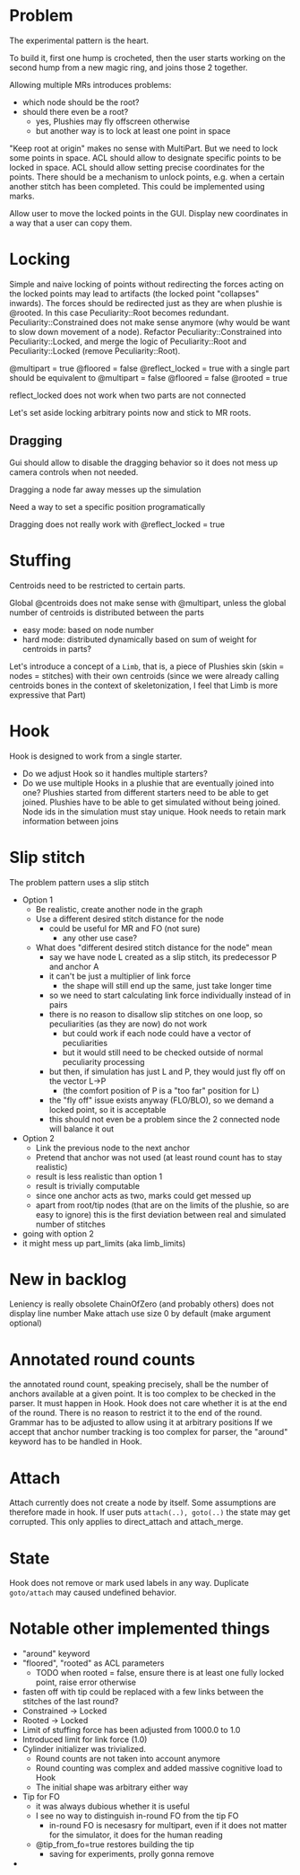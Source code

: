 # Problem
The experimental pattern is the heart.

To build it, first one hump is crocheted, then the user starts working on the second hump from a new magic ring, and joins those 2 together.

Allowing multiple MRs introduces problems:
- which node should be the root?
- should there even be a root?
  - yes, Plushies may fly offscreen otherwise
  - but another way is to lock at least one point in space

"Keep root at origin" makes no sense with MultiPart. But we need to lock some points in space. ACL should allow to designate specific points to be locked in space. ACL should allow setting precise coordinates for the points. There should be a mechanism to unlock points, e.g. when a certain another stitch has been completed. This could be implemented using marks.

Allow user to move the locked points in the GUI. Display new coordinates in a way that a user can copy them.

# Locking
Simple and naive locking of points without redirecting the forces acting on the locked points may lead to artifacts (the locked point "collapses" inwards). The forces should be redirected just as they are when plushie is @rooted. In this case Peculiarity::Root becomes redundant. Peculiarity::Constrained does not make sense anymore (why would be want to slow down movement of a node).
Refactor Peculiarity::Constrained into Peculiarity::Locked, and merge the logic of Peculiarity::Root and Peculiarity::Locked (remove Peculiarity::Root).

@multipart = true
@floored = false
@reflect_locked = true
with a single part should be equivalent to
@multipart = false
@floored = false
@rooted = true

reflect_locked does not work when two parts are not connected

Let's set aside locking arbitrary points now and stick to MR roots.

## Dragging
Gui should allow to disable the dragging behavior so it does not mess up camera controls when not needed.

Dragging a node far away messes up the simulation

Need a way to set a specific position programatically

Dragging does not really work with @reflect_locked = true

# Stuffing
Centroids need to be restricted to certain parts.

Global @centroids does not make sense with @multipart, unless the global number of centroids is distributed between the parts
- easy mode: based on node number
- hard mode: distributed dynamically based on sum of weight for centroids in parts?

Let's introduce a concept of a `Limb`, that is, a piece of Plushies skin (skin = nodes = stitches) with their own centroids (since we were already calling centroids bones in the context of skeletonization, I feel that Limb is more expressive that Part)

# Hook
Hook is designed to work from a single starter.
- Do we adjust Hook so it handles multiple starters?
- Do we use multiple Hooks in a plushie that are eventually joined into one?
Plushies started from different starters need to be able to get joined.
Plushies have to be able to get simulated without being joined.
Node ids in the simulation must stay unique.
Hook needs to retain mark information between joins

# Slip stitch
The problem pattern uses a slip stitch
- Option 1
  - Be realistic, create another node in the graph
  - Use a different desired stitch distance for the node
    - could be useful for MR and FO (not sure)
      - any other use case?
  - What does "different desired stitch distance for the node" mean
    - say we have node L created as a slip stitch, its predecessor P and anchor A
    - it can't be just a multiplier of link force
      - the shape will still end up the same, just take longer time
    - so we need to start calculating link force individually instead of in pairs
    - there is no reason to disallow slip stitches on one loop, so peculiarities (as they are now) do not work
      - but could work if each node could have a vector of peculiarities
      - but it would still need to be checked outside of normal peculiarity processing
    - but then, if simulation has just L and P, they would just fly off on the vector L->P
      - (the comfort position of P is a "too far" position for L)
    - the "fly off" issue exists anyway (FLO/BLO), so we demand a locked point, so it is acceptable
    - this should not even be a problem since the 2 connected node will balance it out
- Option 2
  - Link the previous node to the next anchor
  - Pretend that anchor was not used (at least round count has to stay realistic)
  - result is less realistic than option 1
  - result is trivially computable
  - since one anchor acts as two, marks could get messed up
  - apart from root/tip nodes (that are on the limits of the plushie, so are easy to ignore) this is the first deviation between real and simulated number of stitches
- going with option 2
- it might mess up part_limits (aka limb_limits)

# New in backlog
Leniency is really obsolete
ChainOfZero (and probably others) does not display line number
Make attach use size 0 by default (make argument optional)

# Annotated round counts
the annotated round count, speaking precisely, shall be the number of anchors available at a given point. It is too complex to be checked in the parser. It must happen in Hook.
Hook does not care whether it is at the end of the round. There is no reason to restrict it to the end of the round. Grammar has to be adjusted to allow using it at arbitrary positions
If we accept that anchor number tracking is too complex for parser, the "around" keyword has to be handled in Hook.

# Attach
Attach currently does not create a node by itself.
Some assumptions are therefore made in hook.
If user puts `attach(..), goto(..)` the state may get corrupted.
This only applies to direct_attach and attach_merge.

# State
Hook does not remove or mark used labels in any way.
Duplicate `goto/attach` may caused undefined behavior.

# Notable other implemented things
- "around" keyword
- "floored", "rooted" as ACL parameters
  - TODO when rooted = false, ensure there is at least one fully locked point, raise error otherwise
- fasten off with tip could be replaced with a few links between the stitches of the last round?
- Constrained -> Locked
- Rooted -> Locked
- Limit of stuffing force has been adjusted from 1000.0 to 1.0
- Introduced limit for link force (1.0)
- Cylinder initializer was trivialized.
  - Round counts are not taken into account anymore
  - Round counting was complex and added massive cognitive load to Hook
  - The initial shape was arbitrary either way
- Tip for FO
  - it was always dubious whether it is useful
  - I see no way to distinguish in-round FO from the tip FO
    - in-round FO is necesasry for multipart, even if it does not matter for the simulator, it does for the human reading
  - @tip_from_fo=true restores building the tip
    - saving for experiments, prolly gonna remove
-
